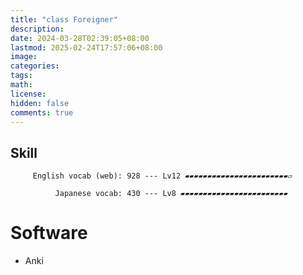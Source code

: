 ```yaml
---
title: "class Foreigner"
description: 
date: 2024-03-28T02:39:05+08:00
lastmod: 2025-02-24T17:57:06+08:00
image: 
categories: 
tags: 
math: 
license: 
hidden: false
comments: true
---
```

## Skill

         English vocab (web): 928 --- Lv12 ▰▰▰▰▰▰▰▰▰▰▰▰▰▰▰▰▰▰▰▰▰▰▰▱

              Japanese vocab: 430 --- Lv8 ▰▰▰▰▰▰▰▰▰▰▰▰▰▰▰▰▰▰▰▰▰▰▰▰

# Software
- Anki
